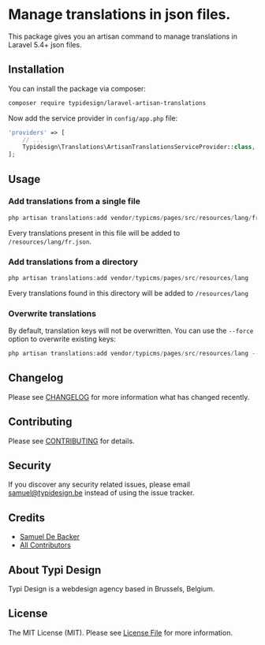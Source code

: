 # Manage translations in json files.

This package gives you an artisan command to manage translations in Laravel 5.4+ json files.

## Installation

You can install the package via composer:

```bash
composer require typidesign/laravel-artisan-translations
```

Now add the service provider in `config/app.php` file:

```php
'providers' => [
    // ...
    Typidesign\Translations\ArtisanTranslationsServiceProvider::class,
];
```

## Usage

### Add translations from a single file

```php
php artisan translations:add vendor/typicms/pages/src/resources/lang/fr.json
```

Every translations present in this file will be added to ```/resources/lang/fr.json```.

### Add translations from a directory

```php
php artisan translations:add vendor/typicms/pages/src/resources/lang
```

Every translations found in this directory will be added to ```/resources/lang```

### Overwrite translations

By default, translation keys will not be overwritten. You can use the ```--force``` option to overwrite existing keys:

```php
php artisan translations:add vendor/typicms/pages/src/resources/lang --force
```

## Changelog

Please see [CHANGELOG](CHANGELOG.md) for more information what has changed recently.

## Contributing

Please see [CONTRIBUTING](CONTRIBUTING.md) for details.

## Security

If you discover any security related issues, please email samuel@typidesign.be instead of using the issue tracker.

## Credits

- [Samuel De Backer](https://github.com/sdebacker)
- [All Contributors](../../contributors)

## About Typi Design

Typi Design is a webdesign agency based in Brussels, Belgium.

## License

The MIT License (MIT). Please see [License File](LICENSE.md) for more information.
